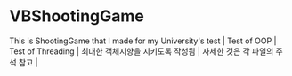 # VBShootingGame
This is ShootingGame that I made for my University's test |
Test of OOP |
Test of Threading |
최대한 객체지향을 지키도록 작성됨 |
자세한 것은 각 파일의 주석 참고 |
